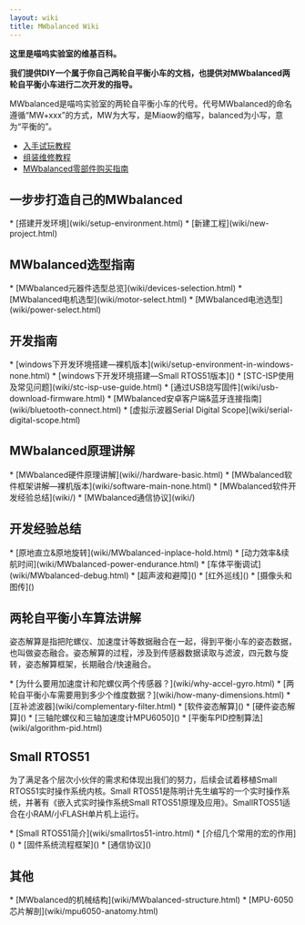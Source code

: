 ```yaml
---
layout: wiki
title: MWbalanced Wiki
---
```


<div class="jumbotron">
<b>
    <p class="lead">这里是喵呜实验室的维基百科。</p>
    <p class="lead">我们提供DIY一个属于你自己两轮自平衡小车的文档，也提供对MWbalanced两轮自平衡小车进行二次开发的指导。 </p>
</b>
</div>

<p>MWbalanced是喵呜实验室的两轮自平衡小车的代号。代号MWbalanced的命名遵循“MW+xxx”的方式，MW为大写，是Miaow的缩写，balanced为小写，意为“平衡的”。</p>

* [入手试玩教程](/manual.html)
* [组装维修教程](wiki/assemble-guide.html)
* [MWbalanced零部件购买指南](wiki/devices-buy.html)

<h2>一步步打造自己的MWbalanced</h2>
* [搭建开发环境](wiki/setup-environment.html)
* [新建工程](wiki/new-project.html)


<h2>MWbalanced选型指南</h2>
* [MWbalanced元器件选型总览](wiki/devices-selection.html)
* [MWbalanced电机选型](wiki/motor-select.html)
* [MWbalanced电池选型](wiki/power-select.html)

<h2 id="rd">开发指南</h2>
* [windows下开发环境搭建—裸机版本](wiki/setup-environment-in-windows-none.html)
* [windows下开发环境搭建—Small RTOS51版本]()
* [STC-ISP使用及常见问题](wiki/stc-isp-use-guide.html)
* [通过USB烧写固件](wiki/usb-download-firmware.html)
* [MWbalanced安卓客户端&蓝牙连接指南](wiki/bluetooth-connect.html)
* [虚拟示波器Serial Digital Scope](wiki/serial-digital-scope.html)

<h2>MWbalanced原理讲解</h2>
* [MWbalanced硬件原理讲解](wiki//hardware-basic.html)
* [MWbalanced软件框架讲解—裸机版本](wiki/software-main-none.html)
* [MWbalanced软件开发经验总结](wiki/)
* [MWbalanced通信协议](wiki/)

<h2 id="exp">开发经验总结</h2>
* [原地直立&原地旋转](wiki/MWbalanced-inplace-hold.html)
* [动力效率&续航时间](wiki/MWbalanced-power-endurance.html)
* [车体平衡调试](wiki/MWbalanced-debug.html)
* [超声波和避障]()
* [红外巡线]()
* [摄像头和图传]()

<h2 id="quadcopter-dev">两轮自平衡小车算法讲解</h2>
<p>姿态解算是指把陀螺仪、加速度计等数据融合在一起，得到平衡小车的姿态数据，也叫做姿态融合。姿态解算的过程，涉及到传感器数据读取与滤波，四元数与旋转，姿态解算框架，长期融合/快速融合。</p>
* [为什么要用加速度计和陀螺仪两个传感器？](wiki/why-accel-gyro.html)
* [两轮自平衡小车需要用到多少个维度数据？](wiki/how-many-dimensions.html)
* [互补滤波器](wiki/complementary-filter.html)
* [软件姿态解算]()
* [硬件姿态解算]()
* [三轴陀螺仪和三轴加速度计MPU6050]()
* [平衡车PID控制算法](wiki/algorithm-pid.html)

<h2 id="crazyflie">Small RTOS51</h2>
<p>为了满足各个层次小伙伴的需求和体现出我们的努力，后续会试着移植Small RTOS51实时操作系统内核。Small RTOS51是陈明计先生编写的一个实时操作系统，并著有《嵌入式实时操作系统Small RTOS51原理及应用》。SmallRTOS51适合在小RAM/小FLASH单片机上运行。</p>
* [Small RTOS51简介](wiki/smallrtos51-intro.html)
* [介绍几个常用的宏的作用]()
* [固件系统流程框架]()
* [通信协议]()

<h2 id="other">其他</h2>
* [MWbalanced的机械结构](wiki/MWbalanced-structure.html)
* [MPU-6050芯片解剖](wiki/mpu6050-anatomy.html)
